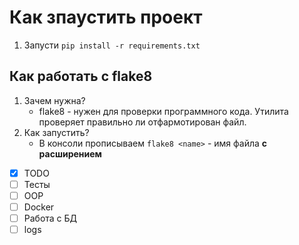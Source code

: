 # Как зпаустить проект
1. Запусти `pip install -r requirements.txt`
## Как работать с flake8
1. Зачем нужна?
    * flake8 - нужен для проверки программного кода. Утилита проверяет правильно ли отфармотирован файл.
2. Как запустить?
    * В консоли прописываем `flake8 <name>` <name> - имя файла <b>с расширением</b>
   
- [x] TODO
- [ ] Тесты
- [ ] OOP
- [ ] Docker
- [ ] Работа с БД
- [ ] logs